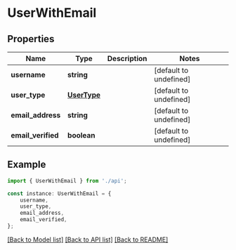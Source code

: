 # UserWithEmail


## Properties

Name | Type | Description | Notes
------------ | ------------- | ------------- | -------------
**username** | **string** |  | [default to undefined]
**user_type** | [**UserType**](UserType.md) |  | [default to undefined]
**email_address** | **string** |  | [default to undefined]
**email_verified** | **boolean** |  | [default to undefined]

## Example

```typescript
import { UserWithEmail } from './api';

const instance: UserWithEmail = {
    username,
    user_type,
    email_address,
    email_verified,
};
```

[[Back to Model list]](../README.md#documentation-for-models) [[Back to API list]](../README.md#documentation-for-api-endpoints) [[Back to README]](../README.md)
